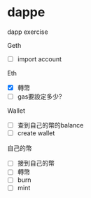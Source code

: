 # dappe
dapp exercise

Geth
 - [ ] import account  

Eth
 - [x] 轉幣  
 - [ ] gas要設定多少? 
 
Wallet
 - [ ] 查到自己的幣的balance  
 - [ ] create wallet  
 
自己的幣
 - [ ] 接到自己的幣
 - [ ] 轉幣
 - [ ] burn
 - [ ] mint
